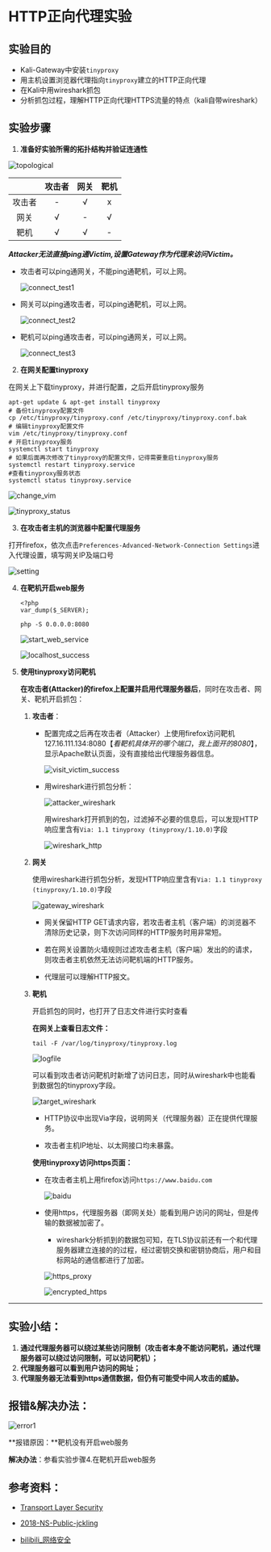 # HTTP正向代理实验



## 实验目的

- Kali-Gateway中安装```tinyproxy```
- 用主机设置浏览器代理指向`tinyproxy`建立的HTTP正向代理
- 在Kali中用wireshark抓包
- 分析抓包过程，理解HTTP正向代理HTTPS流量的特点（kali自带wireshark）

## 实验步骤

1. **准备好实验所需的拓扑结构并验证连通性**

![topological](img/topological.jpg)

|        | 攻击者 | 网关 | 靶机 |
| :----: | :----: | :--: | :--: |
| 攻击者 |   -    |  √   |  x   |
|  网关  |   √    |  -   |  √   |
|  靶机  |   √    |  √   |  -   |

***Attacker无法直接ping通Victim,设置Gateway作为代理来访问Victim。***

- 攻击者可以ping通网关，不能ping通靶机，可以上网。

  ![connect_test1](img/connect_test1.jpg)

- 网关可以ping通攻击者，可以ping通靶机，可以上网。

  ![connect_test2](img/connect_test2.jpg)

- 靶机可以ping通攻击者，可以ping通网关，可以上网。

  ![connect_test3](img/connect_test3.jpg)

2. **在网关配置tinyproxy**

在网关上下载tinyproxy，并进行配置，之后开启tinyproxy服务

```
apt-get update & apt-get install tinyproxy
# 备份tinyproxy配置文件
cp /etc/tinyproxy/tinyproxy.conf /etc/tinyproxy/tinyproxy.conf.bak
# 编辑tinyproxy配置文件
vim /etc/tinyproxy/tinyproxy.conf
# 开启tinyproxy服务
systemctl start tinyproxy
# 如果后面再次修改了tinyproxy的配置文件，记得需要重启tinyproxy服务
systemctl restart tinyproxy.service
#查看tinyproxy服务状态
systemctl status tinyproxy.service
```

![change_vim](img/change_vim.jpg)

![tinyproxy_status](img/tinyproxy_status.jpg)

3. **在攻击者主机的浏览器中配置代理服务**

打开firefox，依次点击`Preferences-Advanced-Network-Connection Settings`进入代理设置，填写网关IP及端口号

![setting](img/setting.jpg)

4. **在靶机开启web服务**

   ```
   <?php
   var_dump($_SERVER);
   ```
   
   ```
   php -S 0.0.0.0:8080
   ```
   
   ![start_web_service](img/start_web_service.jpg)
   
   ![localhost_success](img/localhost_success.jpg)
   
   
   
5. **使用tinyproxy访问靶机**

   **在攻击者(Attacker)的firefox上配置并启用代理服务器后**，同时在攻击者、网关、靶机开启抓包：

   1. **攻击者**：

      - 配置完成之后再在攻击者（Attacker）上使用firefox访问靶机127.16.111.134:8080【*看靶机具体开的哪个端口*，*我上面开的8080*】，显示Apache默认页面，没有直接给出代理服务器信息。

        ![visit_victim_success](img/visit_victim_success.jpg)

      - 用wireshark进行抓包分析：

        ![attacker_wireshark](img/attacker_wireshark.jpg)

        用wireshark打开抓到的包，过滤掉不必要的信息后，可以发现HTTP响应里含有`Via: 1.1 tinyproxy (tinyproxy/1.10.0)`字段

        ![wireshark_http](img/wireshark_http.jpg)

   2. **网关**

      使用wireshark进行抓包分析，发现HTTP响应里含有`Via: 1.1 tinyproxy (tinyproxy/1.10.0)`字段

      ![gateway_wireshark](img/gateway_wireshark.jpg)

      

      - 网关保留HTTP GET请求内容，若攻击者主机（客户端）的浏览器不清除历史记录，则下次访问同样的HTTP服务时用非常短。

      - 若在网关设置防火墙规则过滤攻击者主机（客户端）发出的的请求，则攻击者主机依然无法访问靶机端的HTTP服务。

      - 代理层可以理解HTTP报文。

        

   3. **靶机**

      开启抓包的同时，也打开了日志文件进行实时查看

      **在网关上查看日志文件：**

      ```
      tail -F /var/log/tinyproxy/tinyproxy.log
      ```

      ![logfile](img/logfile.jpg)

      可以看到攻击者访问靶机时新增了访问日志，同时从wireshark中也能看到数据包的tinyproxy字段。

      ![target_wireshark](img/target_wireshark.jpg)

      

      - HTTP协议中出现Via字段，说明网关（代理服务器）正在提供代理服务。

      - 攻击者主机IP地址、以太网接口均未暴露。

        

      **使用tinyproxy访问https页面：**

      - 在攻击者主机上用firefox访问`https://www.baidu.com`

        ![baidu](img/baidu.jpg)

      - 使用https，代理服务器（即网关处）能看到用户访问的网址，但是传输的数据被加密了。

        - wireshark分析抓到的数据包可知，在TLS协议前还有一个和代理服务器建立连接的的过程，经过密钥交换和密钥协商后，用户和目标网站的通信都进行了加密。

        ![https_proxy](img/https_proxy.jpg)

        ![encrypted_https](img/encrypted_https.jpg)

------



## 实验小结：

1. **通过代理服务器可以绕过某些访问限制（攻击者本身不能访问靶机，通过代理服务器可以绕过访问限制，可以访问靶机）；**
2. **代理服务器可以看到用户访问的网址；**
3. **代理服务器无法看到https通信数据，但仍有可能受中间人攻击的威胁。**



## 报错&解决办法：

![error1](img/error1.jpg)

**报错原因：**靶机没有开启web服务

**解决办法**：参看实验步骤4.在靶机开启web服务



## 参考资料：

- [Transport Layer Security](https://en.wikipedia.org/wiki/Transport_Layer_Security)

- [2018-NS-Public-jckling](https://github.com/CUCCS/2018-NS-Public-jckling/blob/master/ns-0x03/3.md)

- [bilibili_网络安全](https://www.bilibili.com/video/BV1CL41147vX?p=23)

  